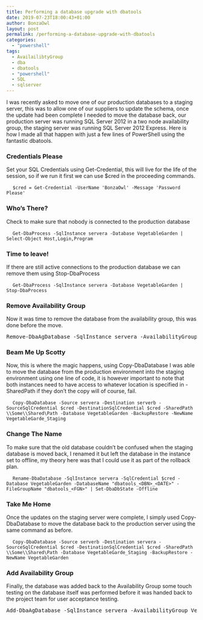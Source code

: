 ```yaml
---
title: Performing a database upgrade with dbatools
date: 2019-07-23T18:00:43+01:00
author: BonzaOwl
layout: post
permalink: /performing-a-database-upgrade-with-dbatools
categories:
  - "powershell"
tags:
  - AvailailibtyGroup
  - dba
  - dbatools
  - "powershell"
  - SQL
  - sqlserver
---
```

I was recently asked to move one of our production databases to a staging server, this was to allow one of our suppliers to update the schema, once the update had been complete I needed to move the database back, our production server was running SQL Server 2012 in a two node availability group, the staging server was running SQL Server 2012 Express. Here is how I made all that happen with just a few lines of PowerShell using the fantastic dbatools.

### Credentials Please

Set your SQL Credentials using Get-Credential, this will live for the life of the session, so if we run it first we can use $cred in the proceeding commands.

<pre>  <code class="ps">$cred = Get-Credential -UserName 'BonzaOwl' -Message 'Password Please'</code></pre>

### Who&#8217;s There?

Check to make sure that nobody is connected to the production database

<pre>  <code class="ps">Get-DbaProcess -SqlInstance servera -Database VegetableGarden | Select-Object Host,Login,Program</code></pre>

### Time to leave!

If there are still active connections to the production database we can remove them using Stop-DbaProcess

<pre>  <code class="ps">Get-DbaProcess -SqlInstance servera -Database VegetableGarden | Stop-DbaProcess</code></pre>

### Remove Availability Group

Now it was time to remove the database from the availability group, this was done before the move.

<pre class="lang:tsql decode:true">Remove-DbaAgDatabase -SqlInstance servera -AvailabilityGroup VegetablePatch -Database VegetableGarden -SqlCredential $cred -Confirm</code></pre>

### Beam Me Up Scotty

Now, this is where the magic happens, using Copy-DbaDatabase I was able to move the database from the production environment into the staging environment using one line of code, it is however important to note that both instances need to have access to whatever location is specified in -SharedPath if they don&#8217;t the copy will of course, fail.

<pre>  <code class="ps">Copy-DbaDatabase -Source servera -Destination serverb -SourceSqlCredential $cred -DestinationSqlCredential $cred -SharedPath \\Some\\Shared\Path -Database VegetableGarden -BackupRestore -NewName VegetableGarde_Staging</code></pre>

### Change The Name

To make sure that the old database couldn&#8217;t be confused when the staging database is moved back, I renamed it but left the database in the instance set to offline, my theory here was that I could use it as part of the rollback plan.

<pre>  <code class="ps">Rename-DbaDatabase -SqlInstance servera -SqlCredential $cred -Database VegetableGarden -DatabaseName "dbatools_&lt;DBN&gt;_&lt;DATE&gt;" -FileGroupName "dbatools_&lt;FGN&gt;" | Set-DbaDbState -Offline</code></pre>

### Take Me Home

Once the updates on the staging server were complete, I simply used Copy-DbaDatabase to move the database back to the production server using the same command as before.

<pre>  <code class="ps">Copy-DbaDatabase -Source serverb -Destination servera -SourceSqlCredential $cred -DestinationSqlCredential $cred -SharedPath \\Some\\Shared\Path -Database VegetableGarde_Staging -BackupRestore -NewName VegetableGarden</code></pre>

### Add Availability Group

Finally, the database was added back to the Availability Group some touch testing on the database itself was performed before it was handed back to the project team for user acceptance testing.

<pre class="lang:tsql decode:true">Add-DbaAgDatabase -SqlInstance servera -AvailabilityGroup VegetablePatch -Database VegetablePatch -SqlCredential $cred</code></pre>

&nbsp;